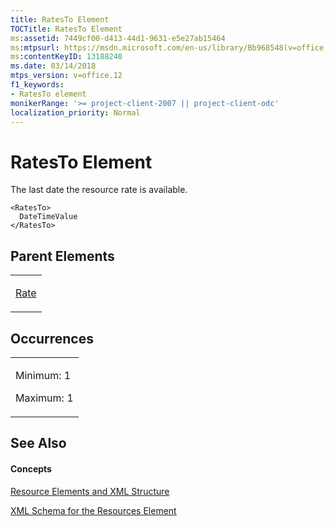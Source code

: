 ```yaml
---
title: RatesTo Element
TOCTitle: RatesTo Element
ms:assetid: 7449cf00-d413-44d1-9631-e5e27ab15464
ms:mtpsurl: https://msdn.microsoft.com/en-us/library/Bb968548(v=office.12)
ms:contentKeyID: 13188240
ms.date: 03/14/2018
mtps_version: v=office.12
f1_keywords:
- RatesTo element
monikerRange: '>= project-client-2007 || project-client-odc'
localization_priority: Normal
---
```


# RatesTo Element




The last date the resource rate is available.

    <RatesTo>
      DateTimeValue
    </RatesTo>

## Parent Elements

<table>
<colgroup>
<col style="width: 100%" />
</colgroup>
<tbody>
<tr class="odd">
<td><p><a href="rate-element.md">Rate</a></p></td>
</tr>
</tbody>
</table>

## Occurrences

<table>
<colgroup>
<col style="width: 100%" />
</colgroup>
<tbody>
<tr class="odd">
<td><p>Minimum: 1</p>
<p>Maximum: 1</p></td>
</tr>
</tbody>
</table>

## See Also

#### Concepts

[Resource Elements and XML Structure](resource-elements-and-xml-structure.md)

[XML Schema for the Resources Element](xml-schema-for-the-resources-element.md)

